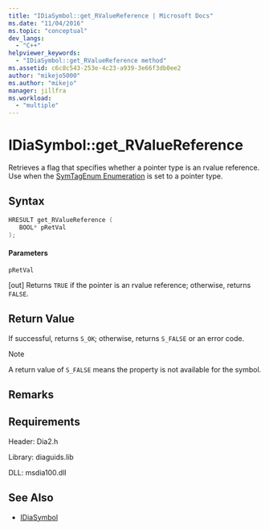 ```yaml
---
title: "IDiaSymbol::get_RValueReference | Microsoft Docs"
ms.date: "11/04/2016"
ms.topic: "conceptual"
dev_langs:
  - "C++"
helpviewer_keywords:
  - "IDiaSymbol::get_RValueReference method"
ms.assetid: c6c8c543-253e-4c23-a939-3e66f3db0ee2
author: "mikejo5000"
ms.author: "mikejo"
manager: jillfra
ms.workload:
  - "multiple"
---
```

# IDiaSymbol::get_RValueReference
Retrieves a flag that specifies whether a pointer type is an rvalue reference. Use when the [SymTagEnum Enumeration](../../debugger/debug-interface-access/symtagenum.md) is set to a pointer type.

## Syntax

```C++
HRESULT get_RValueReference (
   BOOL* pRetVal
);
```

#### Parameters
 `pRetVal`

[out] Returns `TRUE` if the pointer is an rvalue reference; otherwise, returns `FALSE`.

## Return Value
 If successful, returns `S_OK`; otherwise, returns `S_FALSE` or an error code.

> [!NOTE]
> A return value of `S_FALSE` means the property is not available for the symbol.

## Remarks

## Requirements
 Header: Dia2.h

 Library: diaguids.lib

 DLL: msdia100.dll

## See Also
- [IDiaSymbol](../../debugger/debug-interface-access/idiasymbol.md)